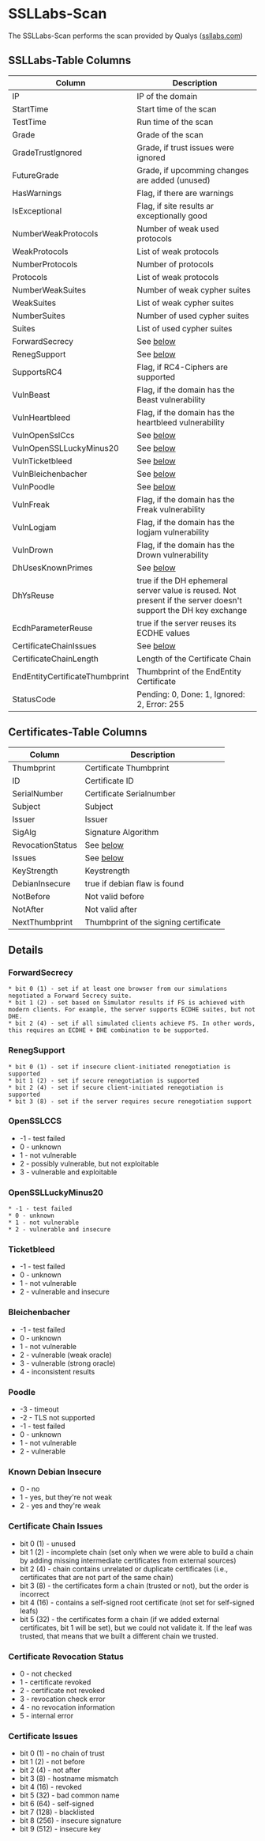 SSLLabs-Scan
============

The SSLLabs-Scan performs the scan provided by Qualys ([ssllabs.com](https://www.ssllabs.com/))

## SSLLabs-Table Columns

| Column |  Description |
| ----------- | ----------- |
| IP                             | IP of the domain |
| StartTime                      | Start time of the scan|
| TestTime                      |  Run time of the scan|
| Grade                          | Grade of the scan |
| GradeTrustIgnored              | Grade, if trust issues were ignored|
| FutureGrade                    | Grade, if upcomming changes are added (unused) |
| HasWarnings                    | Flag, if there are warnings |
| IsExceptional                  | Flag, if site results ar exceptionally good|
| NumberWeakProtocols            | Number of weak used protocols|
| WeakProtocols                  | List of weak protocols|
| NumberProtocols                | Number of protocols|
| Protocols                      | List of weak protocols|
| NumberWeakSuites               | Number of weak cypher suites|
| WeakSuites                     | List of weak cypher suites|
| NumberSuites                   | Number of used cypher suites|
| Suites                         | List of used cypher suites|
| ForwardSecrecy                 | See [below](#fwdsecracy) |
| RenegSupport                   | See [below](#reneg) |
| SupportsRC4                    | Flag, if RC4-Ciphers are supported|
| VulnBeast                     | Flag, if the domain has the Beast vulnerability|
| VulnHeartbleed                 | Flag, if the domain has the heartbleed vulnerability|
| VulnOpenSslCcs                 | See [below](#opensslccs)|
| VulnOpenSSLLuckyMinus20        | See [below](#lucky)|
| VulnTicketbleed                | See [below](#ticketbleed)|
| VulnBleichenbacher             | See [below](#robot)|
| VulnPoodle                     | See [below](#poodle)|
| VulnFreak                      | Flag, if the domain has the Freak vulnerability|
| VulnLogjam                     | Flag, if the domain has the logjam vulnerability|
| VulnDrown                      | Flag, if the domain has the Drown vulnerability|
| DhUsesKnownPrimes              | See [below](#known) |
| DhYsReuse                      |  true if the DH ephemeral server value is reused. Not present if the server doesn't support the DH key exchange |
| EcdhParameterReuse             |true if the server reuses its ECDHE values |
| CertificateChainIssues         | See [below](#chain) |
| CertificateChainLength         | Length of the Certificate Chain |
| EndEntityCertificateThumbprint | Thumbprint of the EndEntity Certificate|
| StatusCode | Pending: 0, Done: 1, Ignored: 2, Error: 255 |

 ## Certificates-Table Columns

| Column |  Description |
| ----------- | ----------- |
| Thumbprint       | Certificate Thumbprint |
| ID               |  Certificate ID |
| SerialNumber     | Certificate Serialnumber |
| Subject          | Subject |
| Issuer           | Issuer |
| SigAlg           | Signature Algorithm |
| RevocationStatus | See [below](#revoc) |
| Issues           | See [below](#CertIssue) |
| KeyStrength      | Keystrength |
| DebianInsecure   | true if debian flaw is found |
| NotBefore        | Not valid before  |
| NotAfter         |  Not valid after|
| NextThumbprint |  Thumbprint of the signing certificate |


## Details


<a name="fwdsecracy"></a>

### ForwardSecrecy
    * bit 0 (1) - set if at least one browser from our simulations negotiated a Forward Secrecy suite.
    * bit 1 (2) - set based on Simulator results if FS is achieved with modern clients. For example, the server supports ECDHE suites, but not DHE.
    * bit 2 (4) - set if all simulated clients achieve FS. In other words, this requires an ECDHE + DHE combination to be supported.

    
<a name="reneg"></a>

### RenegSupport
    * bit 0 (1) - set if insecure client-initiated renegotiation is supported
    * bit 1 (2) - set if secure renegotiation is supported
    * bit 2 (4) - set if secure client-initiated renegotiation is supported
    * bit 3 (8) - set if the server requires secure renegotiation support

<a name="opensslccs"></a>

### OpenSSLCCS
   * -1 - test failed
   * 0 - unknown
   * 1 - not vulnerable
   * 2 - possibly vulnerable, but not exploitable
   * 3 - vulnerable and exploitable

<a name="lucky"></a>

### OpenSSLLuckyMinus20
    * -1 - test failed
    * 0 - unknown
    * 1 - not vulnerable
    * 2 - vulnerable and insecure

<a name="ticketbleed"></a>

### Ticketbleed
   * -1 - test failed
   * 0 - unknown
   * 1 - not vulnerable
   * 2 - vulnerable and insecure

<a name="robot"></a>

### Bleichenbacher
   * -1 - test failed
   * 0 - unknown
   * 1 - not vulnerable
   * 2 - vulnerable (weak oracle)
   * 3 - vulnerable (strong oracle)
   * 4 - inconsistent results

<a name="poodle"></a>

### Poodle
   * -3 - timeout
   * -2 - TLS not supported
   * -1 - test failed
   * 0 - unknown
   * 1 - not vulnerable
   * 2 - vulnerable

<a name="known"></a>

### Known Debian Insecure
  * 0 - no
  * 1 - yes, but they're not weak
  * 2 - yes and they're weak

<a name="chain"></a>

### Certificate Chain Issues
   * bit 0 (1) - unused
   * bit 1 (2) - incomplete chain (set only when we were able to build a chain by adding missing intermediate certificates from external sources)
   * bit 2 (4) - chain contains unrelated or duplicate certificates (i.e., certificates that are not part of the same chain)
   * bit 3 (8) - the certificates form a chain (trusted or not), but the order is incorrect
   * bit 4 (16) - contains a self-signed root certificate (not set for self-signed leafs)
   * bit 5 (32) - the certificates form a chain (if we added external certificates, bit 1 will be set), but we could not validate it. If the leaf was trusted, that means that we built a different chain we trusted.

<a name="revoc"></a>

### Certificate Revocation Status
   * 0 - not checked
   * 1 - certificate revoked
   * 2 - certificate not revoked
   * 3 - revocation check error
   * 4 - no revocation information
   * 5 - internal error

<a name="CertIssue"></a>

### Certificate Issues
   * bit 0 (1) - no chain of trust
   * bit 1 (2) - not before
   * bit 2 (4) - not after
   * bit 3 (8) - hostname mismatch
   * bit 4 (16) - revoked
   * bit 5 (32) - bad common name
   * bit 6 (64) - self-signed
   * bit 7 (128) - blacklisted
   * bit 8 (256) - insecure signature
   * bit 9 (512) - insecure key